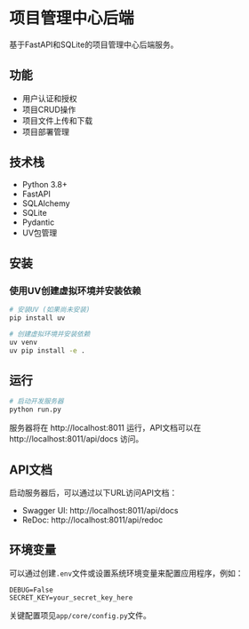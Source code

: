 # 项目管理中心后端

基于FastAPI和SQLite的项目管理中心后端服务。

## 功能

- 用户认证和授权
- 项目CRUD操作
- 项目文件上传和下载
- 项目部署管理

## 技术栈

- Python 3.8+
- FastAPI
- SQLAlchemy
- SQLite
- Pydantic
- UV包管理

## 安装

### 使用UV创建虚拟环境并安装依赖

```bash
# 安装UV (如果尚未安装)
pip install uv

# 创建虚拟环境并安装依赖
uv venv
uv pip install -e .
```

## 运行

```bash
# 启动开发服务器
python run.py
```

服务器将在 http://localhost:8011 运行，API文档可以在 http://localhost:8011/api/docs 访问。

## API文档

启动服务器后，可以通过以下URL访问API文档：

- Swagger UI: http://localhost:8011/api/docs
- ReDoc: http://localhost:8011/api/redoc

## 环境变量

可以通过创建`.env`文件或设置系统环境变量来配置应用程序，例如：

```
DEBUG=False
SECRET_KEY=your_secret_key_here
```

关键配置项见`app/core/config.py`文件。 